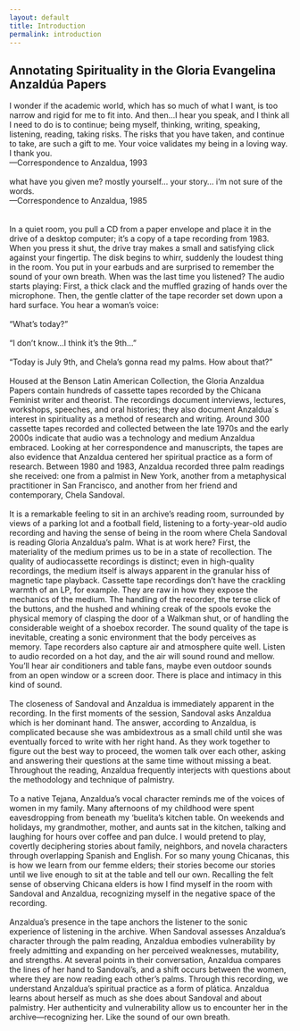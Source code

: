 ```yaml
---
layout: default
title: Introduction
permalink: introduction
---
```

<!-- Add an essay or interpretive material below this line,
using HTML or markdown.  Do not modify this file above this line -->
## **Annotating Spirituality in the Gloria Evangelina Anzaldúa Papers**
I wonder if the academic world, which has so much of what I want, is too narrow and rigid for me to fit into. And then…I hear you speak, and I think all I need to do is to continue; being myself, thinking, writing, speaking, listening, reading, taking risks. The risks that you have taken, and continue to take, are such a gift to me. Your voice validates my being in a loving way. I thank you.
<br>
—Correspondence to Anzaldua, 1993
<br><br>
what have you given me? mostly yourself… your story… i’m not sure of the words.
<br>
—Correspondence to Anzaldua, 1985
<br><br><br>
In a quiet room, you pull a CD from a paper envelope and place it in the drive of a desktop computer; it’s a copy of a tape recording from 1983. When you press it shut, the drive tray makes a small and satisfying click against your fingertip. The disk begins to whirr, suddenly the loudest thing in the room. You put in your earbuds and are surprised to remember the sound of your own breath. When was the last time you listened? The audio starts playing: First, a thick clack and the muffled grazing of hands over the microphone. Then, the gentle clatter of the tape recorder set down upon a hard surface. You hear a woman’s voice: 
<br><br>
“What’s today?”
<br><br>
“I don’t know…I think it’s the 9th…”
<br><br>
“Today is July 9th, and Chela’s gonna read my palms. How about that?”
<br><br>
Housed at the Benson Latin American Collection, the Gloria Anzaldua Papers contain hundreds of cassette tapes recorded by the Chicana Feminist writer and theorist. The recordings document interviews, lectures, workshops, speeches, and oral histories; they also document Anzaldua´s interest in spirituality as a method of research and writing. Around 300 cassette tapes recorded and collected between the late 1970s and the early 2000s indicate that audio was a technology and medium Anzaldua embraced. Looking at her correspondence and manuscripts, the tapes are also evidence that Anzaldua centered her spiritual practice as a form of research. Between 1980 and 1983, Anzaldua recorded three palm readings she received: one from a palmist in New York, another from a metaphysical practitioner in San Francisco, and another from her friend and contemporary, Chela Sandoval.
<br><br>
It is a remarkable feeling to sit in an archive’s reading room, surrounded by views of a parking lot and a football field, listening to a forty-year-old audio recording and having the sense of being in the room where Chela Sandoval is reading Gloria Anzaldua’s palm. What is at work here? First, the materiality of the medium primes us to be in a state of recollection. The quality of audiocassette recordings is distinct; even in high-quality recordings, the medium itself is always apparent in the granular hiss of magnetic tape playback. Cassette tape recordings don’t have the crackling warmth of an LP, for example. They are raw in how they expose the mechanics of the medium. The handling of the recorder, the terse click of the buttons, and the hushed and whining creak of the spools evoke the physical memory of clasping the door of a Walkman shut, or of handling the considerable weight of a shoebox recorder. The sound quality of the tape is inevitable, creating a sonic environment that the body perceives as memory. Tape recorders also capture air and atmosphere quite well. Listen to audio recorded on a hot day, and the air will sound round and mellow. You’ll hear air conditioners and table fans, maybe even outdoor sounds from an open window or a screen door. There is place and intimacy in this kind of sound.
<br><br>
The closeness of Sandoval and Anzaldua is immediately apparent in the recording. In the first moments of the session, Sandoval asks Anzaldua which is her dominant hand. The answer, according to Anzaldua, is complicated because she was ambidextrous as a small child until she was eventually forced to write with her right hand. As they work together to figure out the best way to proceed, the women talk over each other, asking and answering their questions at the same time without missing a beat. Throughout the reading, Anzaldua frequently interjects with questions about the methodology and technique of palmistry. 
<br><br>
To a native Tejana, Anzaldua’s vocal character reminds me of the voices of women in my family. Many afternoons of my childhood were spent eavesdropping from beneath my ‘buelita’s kitchen table. On weekends and holidays, my grandmother, mother, and aunts sat in the kitchen, talking and laughing for hours over coffee and pan dulce. I would pretend to play, covertly deciphering stories about family, neighbors, and novela characters through overlapping Spanish and English. For so many young Chicanas, this is how we learn from our femme elders; their stories become our stories until we live enough to sit at the table and tell our own. Recalling the felt sense of observing Chicana elders is how I find myself in the room with Sandoval and Anzaldua, recognizing myself in the negative space of the recording.
<br><br>
Anzaldua’s presence in the tape anchors the listener to the sonic experience of listening in the archive. When Sandoval assesses Anzaldua’s character through the palm reading, Anzaldua embodies vulnerability by freely admitting and expanding on her perceived weaknesses, mutability, and strengths. At several points in their conversation, Anzaldua compares the lines of her hand to Sandoval’s, and a shift occurs between the women, where they are now reading each other’s palms. Through this recording, we understand Anzaldua’s spiritual practice as a form of plática. Anzaldua learns about herself as much as she does about Sandoval and about palmistry. Her authenticity and vulnerability allow us to encounter her in the archive—recognizing her. Like the sound of our own breath.
